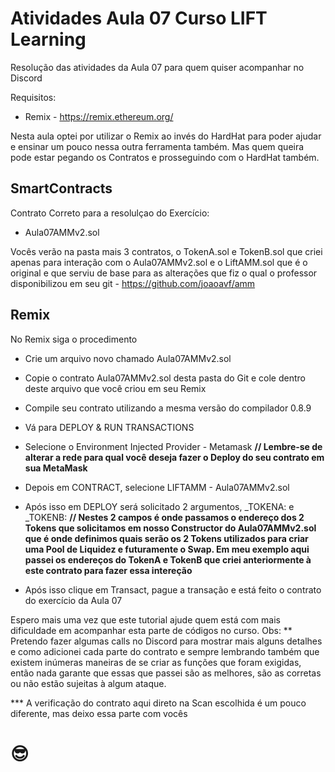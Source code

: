 # Atividades Aula 07 Curso LIFT Learning

Resolução das atividades da Aula 07 para quem quiser acompanhar no Discord

Requisitos:

- Remix - https://remix.ethereum.org/

Nesta aula optei por utilizar o Remix ao invés do HardHat para poder ajudar e ensinar um pouco nessa outra ferramenta também. Mas quem queira pode estar pegando os Contratos e prosseguindo com o HardHat também.


## SmartContracts

Contrato Correto para a resolulçao do Exercício:

- Aula07AMMv2.sol

Vocês verão na pasta mais 3 contratos, o TokenA.sol e TokenB.sol que criei apenas para interação com o Aula07AMMv2.sol e o LiftAMM.sol que é o original e que serviu de base para as alterações que fiz o qual o professor disponibilizou em seu git - https://github.com/joaoavf/amm


## Remix

No Remix siga o procedimento

- Crie um arquivo novo chamado Aula07AMMv2.sol

- Copie o contrato Aula07AMMv2.sol desta pasta do Git e cole dentro deste arquivo que você criou em seu Remix

- Compile seu contrato utilizando a mesma versão do compilador 0.8.9

- Vá para DEPLOY & RUN TRANSACTIONS

- Selecione o Environment Injected Provider - Metamask **// Lembre-se de alterar a rede para qual você deseja fazer o Deploy do seu contrato em sua MetaMask**

- Depois em CONTRACT, selecione LIFTAMM - Aula07AMMv2.sol

- Após isso em DEPLOY será solicitado 2 argumentos, _TOKENA: e _TOKENB: **// Nestes 2 campos é onde passamos o endereço dos 2 Tokens que solicitamos em nosso Constructor do Aula07AMMv2.sol que é onde definimos quais serão os 2 Tokens utilizados para criar uma Pool de Liquidez e futuramente o Swap. Em meu exemplo aqui passei os endereços do TokenA e TokenB que criei anteriormente à este contrato para fazer essa intereção**

- Após isso clique em Transact, pague a transação e está feito o contrato do exercício da Aula 07

Espero mais uma vez que este tutorial ajude quem está com mais dificuldade em acompanhar esta parte de códigos no curso. Obs: ** Pretendo fazer algumas calls no Discord para mostrar mais alguns detalhes e como adicionei cada parte do contrato e sempre lembrando também que existem inúmeras maneiras de se criar as funções que foram exigidas, então nada garante que essas que passei são as melhores, são as corretas ou não estão sujeitas à algum ataque.

*** A verificação do contrato aqui direto na Scan escolhida é um pouco diferente, mas deixo essa parte com vocês <h1> &#128526;</h1>


